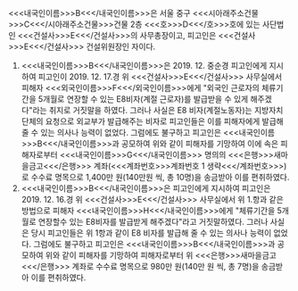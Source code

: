 <<<내국인이름>>>B<<</내국인이름>>>은 서울 중구 <<<시아래주소건물>>>C<<</시아래주소건물>>>건물 2층 <<<호>>>D<<</호>>>호에 있는 사단법인 <<<건설사>>>E<<</건설사>>>의 사무총장이고, 피고인은 <<<건설사>>>E<<</건설사>>> 건설위원장인 자이다.
1. <<<내국인이름>>>B<<</내국인이름>>>은 2019. 12. 중순경 피고인에게 지시하여 피고인이 2019. 12. 17.경 위 <<<건설사>>>E<<</건설사>>> 사무실에서 피해자 <<<외국인이름>>>F<<</외국인이름>>>에게 "외국인 근로자의 체류기간을 5개월로 연장할 수 있는 E8비자(계절 근로자)를 발급받을 수 있게 해주겠다"라는 취지로 거짓말을 하였다.
그러나 사실은 E8 비자(계절노동자)는 지방자치단체의 요청으로 외교부가 발급해주는 비자로 피고인들은 이를 피해자에게 발급해 줄 수 있는 의사나 능력이 없었다.
그럼에도 불구하고 피고인은 <<<내국인이름>>>B<<</내국인이름>>>과 공모하여 위와 같이 피해자를 기망하여 이에 속은 피해자로부터 <<<내국인이름>>>G<<</내국인이름>>> 명의의 <<<은행>>>새마을금고<<</은행>>> 계좌(<<<계좌번호>>>계좌번호 1 생략<<</계좌번호>>>)로 수수료 명목으로 1,400만 원(140만원 씩, 총 10명)을 송금받아 이를 편취하였다.
2. <<<내국인이름>>>B<<</내국인이름>>>은 피고인에게 지시하여 피고인은 2019. 12. 16.경 위 <<<건설사>>>E<<</건설사>>> 사무실에서 위 1.항과 같은 방법으로 피해자 <<<내국인이름>>>H<<</내국인이름>>>에게 "체류기간을 5개월로 연장할수 있는 E8비자를 발급받게 해주겠다"라고 거짓말하였다.
그러나 사실은 당시 피고인들은 위 1항과 같이 E8 비자를 발급해 줄 수 있는 의사나 능력이 없었다.
그럼에도 불구하고 피고인은 <<<내국인이름>>>B<<</내국인이름>>>과 공모하여 위와 같이 피해자를 기망하여 피해자로부터 위 <<<은행>>>새마을금고<<</은행>>> 계좌로 수수료 명목으로 980만 원(140만 원 씩, 총 7명)을 송금받아 이를 편취하였다.